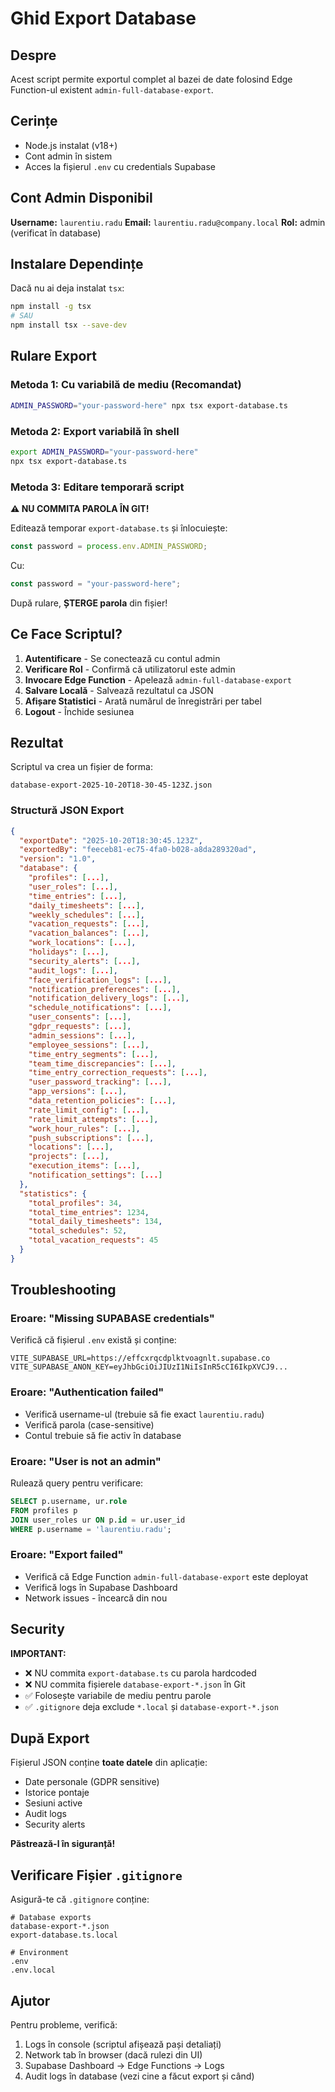 # Ghid Export Database

## Despre

Acest script permite exportul complet al bazei de date folosind Edge Function-ul existent `admin-full-database-export`.

## Cerințe

- Node.js instalat (v18+)
- Cont admin în sistem
- Acces la fișierul `.env` cu credentials Supabase

## Cont Admin Disponibil

**Username:** `laurentiu.radu`
**Email:** `laurentiu.radu@company.local`
**Rol:** admin (verificat în database)

## Instalare Dependințe

Dacă nu ai deja instalat `tsx`:

```bash
npm install -g tsx
# SAU
npm install tsx --save-dev
```

## Rulare Export

### Metoda 1: Cu variabilă de mediu (Recomandat)

```bash
ADMIN_PASSWORD="your-password-here" npx tsx export-database.ts
```

### Metoda 2: Export variabilă în shell

```bash
export ADMIN_PASSWORD="your-password-here"
npx tsx export-database.ts
```

### Metoda 3: Editare temporară script

**⚠️ NU COMMITA PAROLA ÎN GIT!**

Editează temporar `export-database.ts` și înlocuiește:
```typescript
const password = process.env.ADMIN_PASSWORD;
```

Cu:
```typescript
const password = "your-password-here";
```

După rulare, **ȘTERGE parola** din fișier!

## Ce Face Scriptul?

1. **Autentificare** - Se conectează cu contul admin
2. **Verificare Rol** - Confirmă că utilizatorul este admin
3. **Invocare Edge Function** - Apelează `admin-full-database-export`
4. **Salvare Locală** - Salvează rezultatul ca JSON
5. **Afișare Statistici** - Arată numărul de înregistrări per tabel
6. **Logout** - Închide sesiunea

## Rezultat

Scriptul va crea un fișier de forma:

```
database-export-2025-10-20T18-30-45-123Z.json
```

### Structură JSON Export

```json
{
  "exportDate": "2025-10-20T18:30:45.123Z",
  "exportedBy": "feeceb81-ec75-4fa0-b028-a8da289320ad",
  "version": "1.0",
  "database": {
    "profiles": [...],
    "user_roles": [...],
    "time_entries": [...],
    "daily_timesheets": [...],
    "weekly_schedules": [...],
    "vacation_requests": [...],
    "vacation_balances": [...],
    "work_locations": [...],
    "holidays": [...],
    "security_alerts": [...],
    "audit_logs": [...],
    "face_verification_logs": [...],
    "notification_preferences": [...],
    "notification_delivery_logs": [...],
    "schedule_notifications": [...],
    "user_consents": [...],
    "gdpr_requests": [...],
    "admin_sessions": [...],
    "employee_sessions": [...],
    "time_entry_segments": [...],
    "team_time_discrepancies": [...],
    "time_entry_correction_requests": [...],
    "user_password_tracking": [...],
    "app_versions": [...],
    "data_retention_policies": [...],
    "rate_limit_config": [...],
    "rate_limit_attempts": [...],
    "work_hour_rules": [...],
    "push_subscriptions": [...],
    "locations": [...],
    "projects": [...],
    "execution_items": [...],
    "notification_settings": [...]
  },
  "statistics": {
    "total_profiles": 34,
    "total_time_entries": 1234,
    "total_daily_timesheets": 134,
    "total_schedules": 52,
    "total_vacation_requests": 45
  }
}
```

## Troubleshooting

### Eroare: "Missing SUPABASE credentials"

Verifică că fișierul `.env` există și conține:
```
VITE_SUPABASE_URL=https://effcxrqcdplktvoagnlt.supabase.co
VITE_SUPABASE_ANON_KEY=eyJhbGciOiJIUzI1NiIsInR5cCI6IkpXVCJ9...
```

### Eroare: "Authentication failed"

- Verifică username-ul (trebuie să fie exact `laurentiu.radu`)
- Verifică parola (case-sensitive)
- Contul trebuie să fie activ în database

### Eroare: "User is not an admin"

Rulează query pentru verificare:
```sql
SELECT p.username, ur.role
FROM profiles p
JOIN user_roles ur ON p.id = ur.user_id
WHERE p.username = 'laurentiu.radu';
```

### Eroare: "Export failed"

- Verifică că Edge Function `admin-full-database-export` este deployat
- Verifică logs în Supabase Dashboard
- Network issues - încearcă din nou

## Security

**IMPORTANT:**
- ❌ NU commita `export-database.ts` cu parola hardcoded
- ❌ NU commita fișierele `database-export-*.json` în Git
- ✅ Folosește variabile de mediu pentru parole
- ✅ `.gitignore` deja exclude `*.local` și `database-export-*.json`

## După Export

Fișierul JSON conține **toate datele** din aplicație:
- Date personale (GDPR sensitive)
- Istorice pontaje
- Sesiuni active
- Audit logs
- Security alerts

**Păstrează-l în siguranță!**

## Verificare Fișier `.gitignore`

Asigură-te că `.gitignore` conține:

```
# Database exports
database-export-*.json
export-database.ts.local

# Environment
.env
.env.local
```

## Ajutor

Pentru probleme, verifică:
1. Logs în console (scriptul afișează pași detaliați)
2. Network tab în browser (dacă rulezi din UI)
3. Supabase Dashboard → Edge Functions → Logs
4. Audit logs în database (vezi cine a făcut export și când)
